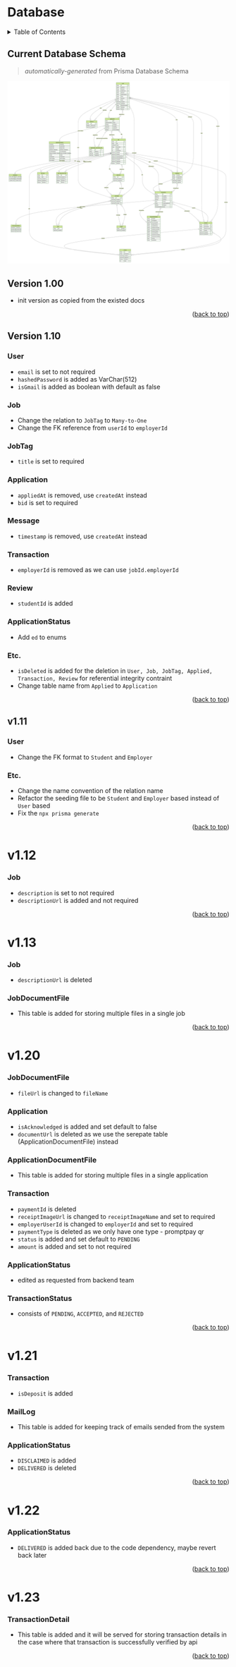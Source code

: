 # Database

<details>
  <summary>Table of Contents</summary>
  <ul>
    <li>
      <a href="#version-10">v1</a>
      <ul>
        <li><a href="#version-11">v1.1</a></li>
        <ul>
          <li><a href="#version-111">v1.11</a></li>
          <li><a href="#version-112">v1.12</a></li>
          <li><a href="#version-113">v1.13</a></li>
        </ul>
        <li><a href="#version-12">v1.2</a></li>
        <ul>
          <li><a href="#version-121">v1.21</a></li>
          <li><a href="#version-122">v1.22</a></li>
          <li><a href="#version-123">v1.23</a></li>
        </ul>
      </ul>
    </li>
  </ul>
</details>

## Current Database Schema 
> _automatically-generated_ from Prisma Database Schema

<img src="./ERD.svg">

## Version 1.00

- init version as copied from the existed docs

<p align="right">(<a href="#readme-top">back to top</a>)</p>

## Version 1.10

### User

- `email` is set to not required
- `hashedPassword` is added as VarChar(512)
- `isGmail` is added as boolean with default as false

### Job

- Change the relation to `JobTag` to `Many-to-One`
- Change the FK reference from `userId` to `employerId`

### JobTag

- `title` is set to required

### Application

- `appliedAt` is removed, use `createdAt` instead
- `bid` is set to required

### Message

- `timestamp` is removed, use `createdAt` instead

### Transaction

- `employerId` is removed as we can use `jobId.employerId`

### Review

- `studentId` is added

### ApplicationStatus

- Add `ed` to enums

### Etc.

- `isDeleted` is added for the deletion in `User, Job, JobTag, Applied, Transaction, Review` for referential integrity contraint
- Change table name from `Applied` to `Application`

<p align="right">(<a href="#readme-top">back to top</a>)</p>

## v1.11

### User

- Change the FK format to `Student` and `Employer`

### Etc.

- Change the name convention of the relation name
- Refactor the seeding file to be `Student` and `Employer` based instead of `User` based
- Fix the `npx prisma generate`

<p align="right">(<a href="#readme-top">back to top</a>)</p>

# v1.12

### Job

- `description` is set to not required
- `descriptionUrl` is added and not required

<p align="right">(<a href="#readme-top">back to top</a>)</p>

# v1.13

### Job

- `descriptionUrl` is deleted

### JobDocumentFile

- This table is added for storing multiple files in a single job

<p align="right">(<a href="#readme-top">back to top</a>)</p>

# v1.20

### JobDocumentFile
- `fileUrl` is changed to `fileName`

### Application
- `isAcknowledged` is added and set default to false
- `documentUrl` is deleted as we use the serepate table (ApplicationDocumentFile) instead


### ApplicationDocumentFile

- This table is added for storing multiple files in a single application

### Transaction
- `paymentId` is deleted
- `receiptImageUrl` is changed to `receiptImageName` and set to required
- `employerUserId` is changed to `employerId` and set to required
- `paymentType` is deleted as we only have one type - promptpay qr
- `status` is added and set default to `PENDING`
- `amount` is added and set to not required

### ApplicationStatus
- edited as requested from backend team

### TransactionStatus
- consists of `PENDING`, `ACCEPTED`, and `REJECTED`

<p align="right">(<a href="#readme-top">back to top</a>)</p>

# v1.21

### Transaction
- `isDeposit` is added

### MailLog
- This table is added for keeping track of emails sended from the system

### ApplicationStatus
- `DISCLAIMED` is added
- `DELIVERED` is deleted

<p align="right">(<a href="#readme-top">back to top</a>)</p>

# v1.22

### ApplicationStatus
- `DELIVERED` is added back due to the code dependency, maybe revert back later

<p align="right">(<a href="#readme-top">back to top</a>)</p>

# v1.23

### TransactionDetail
- This table is added and it will be served for storing transaction details in the case where that transaction is successfully verified by api

<p align="right">(<a href="#readme-top">back to top</a>)</p>